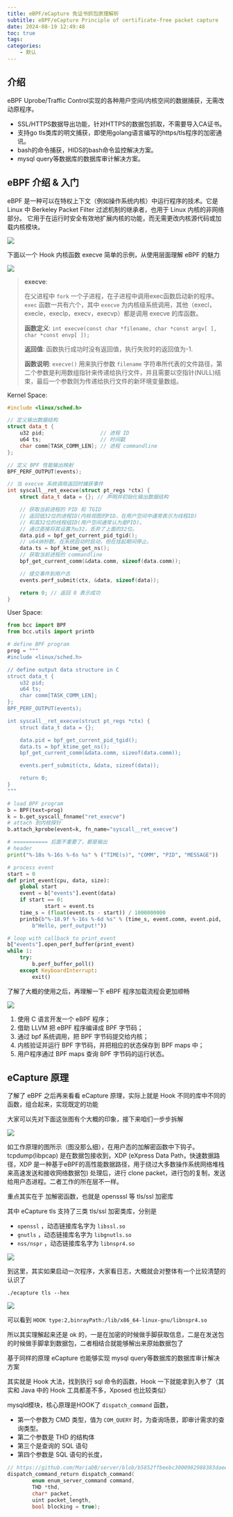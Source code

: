 ```yaml
---
title: eBPF/eCapture 免证书抓包原理解析
subtitle: eBPF/eCapture Principle of certificate-free packet capture
date: 2024-08-19 12:49:48
toc: true
tags: 
categories: 
    - 默认
---
```


## 介绍

eBPF Uprobe/Traffic Control实现的各种用户空间/内核空间的数据捕获，无需改动原程序。
- SSL/HTTPS数据导出功能，针对HTTPS的数据包抓取，不需要导入CA证书。
- 支持go tls类库的明文捕获，即使用golang语言编写的https/tls程序的加密通讯。
- bash的命令捕获，HIDS的bash命令监控解决方案。
- mysql query等数据库的数据库审计解决方案。


## eBPF 介绍 & 入门

eBPF 是一种可以在特权上下文（例如操作系统内核）中运行程序的技术。它是 Linux 中 Berkeley Packet Filter 过滤机制的继承者，也用于 Linux 内核的非网络部分。 它用于在运行时安全有效地扩展内核的功能，而无需更改内核源代码或加载内核模块。

![](./ebpf-ecapture-principle-of-certificate-free-packet-capture/image.png)

下面以一个 Hook 内核函数 execve 简单的示例，从使用层面理解 eBPF 的魅力

![](./ebpf-ecapture-principle-of-certificate-free-packet-capture/2.png)

> **execve**:
>
> 在父进程中 `fork` 一个子进程，在子进程中调用exec函数启动新的程序。`exec` 函数一共有六个，其中 `execve` 为内核级系统调用，其他（execl，execle，execlp，execv，execvp）都是调用 execve 的库函数。
>
> **函数定义**: `int execve(const char *filename, char *const argv[ ], char *const envp[ ]);`
>
> **返回值**: 函数执行成功时没有返回值，执行失败时的返回值为-1.
>
> **函数说明**: `execve()` 用来执行参数 `filename` 字符串所代表的文件路径，第二个参数是利用数组指针来传递给执行文件，并且需要以空指针(NULL)结束，最后一个参数则为传递给执行文件的新环境变量数组。
>


Kernel Space:
```cpp
#include <linux/sched.h>

// 定义输出数据结构
struct data_t {
    u32 pid;                  // 进程 ID
    u64 ts;                   // 时间戳
    char comm[TASK_COMM_LEN]; // 进程 commandline
};

// 定义 BPF 性能输出映射
BPF_PERF_OUTPUT(events);

// 当 execve 系统调用返回时捕获事件
int syscall__ret_execve(struct pt_regs *ctx) {
    struct data_t data = {}; // 声明并初始化输出数据结构

    // 获取当前进程的 PID 和 TGID
    // 返回低32位的进程ID(内核视图的PID，在用户空间中通常表示为线程ID)
    // 和高32位的线程组ID(用户空间通常认为是PID)。
    // 通过直接将其设置为u32，丢弃了上面的32位。
    data.pid = bpf_get_current_pid_tgid();
    // u64纳秒数。在系统启动时启动，但在挂起期间停止。
    data.ts = bpf_ktime_get_ns();
    // 获取当前进程的 commandline
    bpf_get_current_comm(&data.comm, sizeof(data.comm));

    // 提交事件到用户态
    events.perf_submit(ctx, &data, sizeof(data));

    return 0; // 返回 0 表示成功
}
```


User Space:
```python
from bcc import BPF
from bcc.utils import printb

# define BPF program
prog = """
#include <linux/sched.h>

// define output data structure in C
struct data_t {
    u32 pid;
    u64 ts;
    char comm[TASK_COMM_LEN];
};
BPF_PERF_OUTPUT(events);

int syscall__ret_execve(struct pt_regs *ctx) {
    struct data_t data = {};

    data.pid = bpf_get_current_pid_tgid();
    data.ts = bpf_ktime_get_ns();
    bpf_get_current_comm(&data.comm, sizeof(data.comm));

    events.perf_submit(ctx, &data, sizeof(data));

    return 0;
}
"""

# load BPF program
b = BPF(text=prog)
k = b.get_syscall_fnname("ret_execve")
# attach 到内核探针
b.attach_kprobe(event=k, fn_name="syscall__ret_execve")

# =========== 后面不重要了，都是输出
# header
print("%-18s %-16s %-6s %s" % ("TIME(s)", "COMM", "PID", "MESSAGE"))

# process event
start = 0
def print_event(cpu, data, size):
    global start
    event = b["events"].event(data)
    if start == 0:
            start = event.ts
    time_s = (float(event.ts - start)) / 1000000000
    printb(b"%-18.9f %-16s %-6d %s" % (time_s, event.comm, event.pid,
        b"Hello, perf_output!"))

# loop with callback to print_event
b["events"].open_perf_buffer(print_event)
while 1:
    try:
        b.perf_buffer_poll()
    except KeyboardInterrupt:
        exit()
```

了解了大概的使用之后，再理解一下 eBPF 程序加载流程会更加顺畅

![](./ebpf-ecapture-principle-of-certificate-free-packet-capture/3.png)


1. 使用 C 语言开发一个 eBPF 程序；
2. 借助 LLVM 把 eBPF 程序编译成 BPF 字节码；
3. 通过 bpf 系统调用，把 BPF 字节码提交给内核；
4. 内核验证并运行 BPF 字节码，并把相应的状态保存到 BPF maps 中；
5. 用户程序通过 BPF maps 查询 BPF 字节码的运行状态。


## eCapture 原理

了解了 eBPF 之后再来看看 eCapture 原理，实际上就是 Hook 不同的库中不同的函数，组合起来，实现既定的功能

大家可以先对下面这张图有个大概的印象，接下来咱们一步步拆解

![](./ebpf-ecapture-principle-of-certificate-free-packet-capture/4.png)

如工作原理的图所示（图没那么细），在用户态的加解密函数中下钩子。 tcpdump(libpcap) 是在数据包接收到，XDP (eXpress Data Path，快速数据路径，XDP 是一种基于eBPF的高性能数据路径，用于绕过大多数操作系统网络堆栈来高速发送和接收网络数据包) 处理后，进行 clone packet，进行包的复制，发送给用户态进程。二者工作的所在层不一样。

重点其实在于 加解密函数，也就是 opensssl 等 tls/ssl 加密库

其中 eCapture tls 支持了三类 tls/ssl 加密类库，分别是

- `openssl` ，动态链接库名字为 `libssl.so`
- `gnutls` ，动态链接库名字为 `libgnutls.so`
- `nss/nspr` ，动态链接库名字为 `libnspr4.so`

![](./ebpf-ecapture-principle-of-certificate-free-packet-capture/5.png)

到这里，其实如果启动一次程序，大家看日志，大概就会对整体有一个比较清楚的认识了

`./ecapture tls --hex`

![](./ebpf-ecapture-principle-of-certificate-free-packet-capture/6.png)

可以看到 `HOOK type:2,binrayPath:/lib/x86_64-linux-gnu/libnspr4.so`

所以其实理解起来还是 ok 的，一是在加密的时候做手脚获取信息，二是在发送包的时候做手脚拿到数据包，二者相结合就能够解出来原始数据包了

基于同样的原理 eCapture 也能够实现 mysql query等数据库的数据库审计解决方案

其实就是 Hook 大法，找到执行 sql 命令的函数，Hook 一下就能拿到入参了（其实和 Java 中的 Hook 工具都差不多，Xposed 也比较类似）

mysqld模块，核心原理是HOOK了 `dispatch_command` 函数，
- 第一个参数为 CMD 类型，值为 `COM_QUERY` 时，为查询场景，即审计需求的查询类型。
- 第二个参数是 THD 的结构体
- 第三个是查询的 SQL 语句
- 第四个参数是 SQL 语句的长度，

```cpp
// https://github.com/MariaDB/server/blob/b5852ffbeebc3000982988383daeefb0549e058a/sql/sql_parse.h#L112
dispatch_command_return dispatch_command(
        enum enum_server_command command, 
        THD *thd,
        char* packet, 
        uint packet_length, 
        bool blocking = true);
```